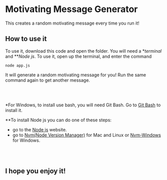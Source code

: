 # Motivating Message Generator

  

This creates a random motivating message every time you run it!

  

## How to use it

  

To use it, download this code and open the folder. You will need a **terminal* and ***Node js*.  To use it, open up the terminal, and enter the command
```
node app.js
```
It will generate a random motivating message for you!  Run the same command again to get another message.

<br><br>


*For Windows, to install use bash, you will need Git Bash.  Go to [Git Bash](https://gitforwindows.org/) to install it.

**To install Node js you can do one of these steps:
* go to the [Node js](https://nodejs.org/) website. 
* go to [Nvm(Node Version Manager)](https://github.com/nvm-sh/nvm) for Mac and Linux or [Nvm-Windows](https://github.com/coreybutler/nvm-windows) for Windows.

<br><br>

## I hope you enjoy it!